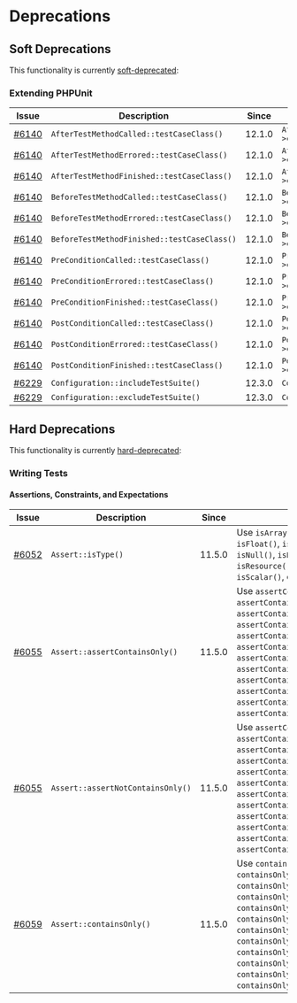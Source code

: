 # Deprecations

## Soft Deprecations

This functionality is currently [soft-deprecated](https://phpunit.de/backward-compatibility.html#soft-deprecation):

### Extending PHPUnit

| Issue                                                             | Description                                 | Since  | Replacement                                     |
|-------------------------------------------------------------------|---------------------------------------------|--------|-------------------------------------------------|
| [#6140](https://github.com/sebastianbergmann/phpunit/issues/6140) | `AfterTestMethodCalled::testCaseClass()`    | 12.1.0 | `AfterTestMethodCalled::test()->className()`    |
| [#6140](https://github.com/sebastianbergmann/phpunit/issues/6140) | `AfterTestMethodErrored::testCaseClass()`   | 12.1.0 | `AfterTestMethodErrored::test()->className()`   |
| [#6140](https://github.com/sebastianbergmann/phpunit/issues/6140) | `AfterTestMethodFinished::testCaseClass()`  | 12.1.0 | `AfterTestMethodFinished::test()->className()`  |
| [#6140](https://github.com/sebastianbergmann/phpunit/issues/6140) | `BeforeTestMethodCalled::testCaseClass()`   | 12.1.0 | `BeforeTestMethodCalled::test()->className()`   |
| [#6140](https://github.com/sebastianbergmann/phpunit/issues/6140) | `BeforeTestMethodErrored::testCaseClass()`  | 12.1.0 | `BeforeTestMethodErrored::test()->className()`  |
| [#6140](https://github.com/sebastianbergmann/phpunit/issues/6140) | `BeforeTestMethodFinished::testCaseClass()` | 12.1.0 | `BeforeTestMethodFinished::test()->className()` |
| [#6140](https://github.com/sebastianbergmann/phpunit/issues/6140) | `PreConditionCalled::testCaseClass()`       | 12.1.0 | `PreConditionCalled::test()->className()`       |
| [#6140](https://github.com/sebastianbergmann/phpunit/issues/6140) | `PreConditionErrored::testCaseClass()`      | 12.1.0 | `PreConditionErrored::test()->className()`      |
| [#6140](https://github.com/sebastianbergmann/phpunit/issues/6140) | `PreConditionFinished::testCaseClass()`     | 12.1.0 | `PreConditionFinished::test()->className()`     |
| [#6140](https://github.com/sebastianbergmann/phpunit/issues/6140) | `PostConditionCalled::testCaseClass()`      | 12.1.0 | `PostConditionCalled::test()->className()`      |
| [#6140](https://github.com/sebastianbergmann/phpunit/issues/6140) | `PostConditionErrored::testCaseClass()`     | 12.1.0 | `PostConditionErrored::test()->className()`     |
| [#6140](https://github.com/sebastianbergmann/phpunit/issues/6140) | `PostConditionFinished::testCaseClass()`    | 12.1.0 | `PostConditionFinished::test()->className()`    |
| [#6229](https://github.com/sebastianbergmann/phpunit/issues/6229) | `Configuration::includeTestSuite()`         | 12.3.0 | `Configuration::includeTestSuites()`            |
| [#6229](https://github.com/sebastianbergmann/phpunit/issues/6229) | `Configuration::excludeTestSuite()`         | 12.3.0 | `Configuration::excludeTestSuites()`            |

## Hard Deprecations

This functionality is currently [hard-deprecated](https://phpunit.de/backward-compatibility.html#hard-deprecation):

### Writing Tests

#### Assertions, Constraints, and Expectations

| Issue                                                             | Description                       | Since  | Replacement                                                                                                                                                                                                                                                                                                                                                                                                                       |
|-------------------------------------------------------------------|-----------------------------------|--------|-----------------------------------------------------------------------------------------------------------------------------------------------------------------------------------------------------------------------------------------------------------------------------------------------------------------------------------------------------------------------------------------------------------------------------------|
| [#6052](https://github.com/sebastianbergmann/phpunit/issues/6052) | `Assert::isType()`                | 11.5.0 | Use `isArray()`, `isBool()`, `isCallable()`, `isFloat()`, `isInt()`, `isIterable()`, `isNull()`, `isNumeric()`, `isObject()`, `isResource()`, `isClosedResource()`, `isScalar()`, or `isString()` instead                                                                                                                                                                                                                         |
| [#6055](https://github.com/sebastianbergmann/phpunit/issues/6055) | `Assert::assertContainsOnly()`    | 11.5.0 | Use `assertContainsOnlyArray()`, `assertContainsOnlyBool()`, `assertContainsOnlyCallable()`, `assertContainsOnlyFloat()`, `assertContainsOnlyInt()`, `assertContainsOnlyIterable()`, `assertContainsOnlyNumeric()`, `assertContainsOnlyObject()`, `assertContainsOnlyResource()`, `assertContainsOnlyClosedResource()`, `assertContainsOnlyScalar()`, or `assertContainsOnlyString()` instead                                     |
| [#6055](https://github.com/sebastianbergmann/phpunit/issues/6055) | `Assert::assertNotContainsOnly()` | 11.5.0 | Use `assertContainsNotOnlyArray()`, `assertContainsNotOnlyBool()`, `assertContainsNotOnlyCallable()`, `assertContainsNotOnlyFloat()`, `assertContainsNotOnlyInt()`, `assertContainsNotOnlyIterable()`, `assertContainsNotOnlyNumeric()`, `assertContainsNotOnlyObject()`, `assertContainsNotOnlyResource()`, `assertContainsNotOnlyClosedResource()`, `assertContainsNotOnlyScalar()`, or `assertContainsNotOnlyString()` instead |
| [#6059](https://github.com/sebastianbergmann/phpunit/issues/6059) | `Assert::containsOnly()`          | 11.5.0 | Use `containsOnlyArray()`, `containsOnlyBool()`, `containsOnlyCallable()`, `containsOnlyFloat()`, `containsOnlyInt()`, `containsOnlyIterable()`, `containsOnlyNumeric()`, `containsOnlyObject()`, `containsOnlyResource()`, `containsOnlyClosedResource()`, `containsOnlyScalar()`, or `containsOnlyString()`  instead                                                                                                            |
